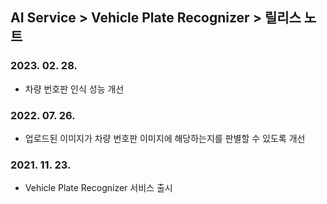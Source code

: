 ## AI Service > Vehicle Plate Recognizer > 릴리스 노트

### 2023. 02. 28.
* 차량 번호판 인식 성능 개선

### 2022. 07. 26.
* 업로드된 이미지가 차량 번호판 이미지에 해당하는지를 판별할 수 있도록 개선

### 2021. 11. 23.
* Vehicle Plate Recognizer 서비스 출시